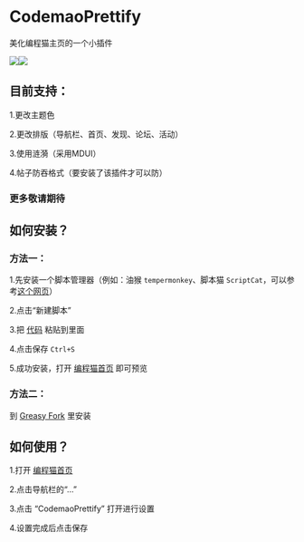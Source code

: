 # CodemaoPrettify
美化编程猫主页的一个小插件

<img src=https://img.shields.io/badge/author-xiaohong2022-blue /><img src=https://img.shields.io/badge/version-v1.2.0-green />

## 目前支持：
1.更改主题色

2.更改排版（导航栏、首页、发现、论坛、活动）

3.使用涟漪（采用MDUI）

4.帖子防吞格式（要安装了该插件才可以防）

### 更多敬请期待

## 如何安装？

### 方法一：

1.先安装一个脚本管理器（例如：油猴 `tempermonkey`、脚本猫 `ScriptCat`，可以参考[这个网页](https://greasyfork.org/)）

2.点击“新建脚本”

3.把 [代码](https://github.com/xiaohong2022/CodemaoPrettify/blob/main/index.js) 粘贴到里面

4.点击保存 `Ctrl+S`

5.成功安装，打开 [编程猫首页](https://shequ.codemao.cn) 即可预览

### 方法二：

到 [Greasy Fork](https://greasyfork.org/zh-CN/scripts/452450-codemaoprettify) 里安装
 
## 如何使用？

1.打开 [编程猫首页](https://shequ.codemao.cn)

2.点击导航栏的“…”

3.点击 “CodemaoPrettify” 打开进行设置

4.设置完成后点击保存

